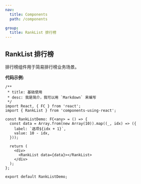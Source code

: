 ```yaml
---
nav:
  title: Components
  path: /components

group:
  title: RankList 排行榜
---
```


## RankList 排行榜

排行榜组件用于简易排行榜业务场景。

**代码示例:**

```tsx
/**
 * title: 基础使用
 * desc: 我是简介，我可以用 `Markdown` 来编写
 */
import React, { FC } from 'react';
import { RankList } from 'components-using-react';

const RankListDemo: FC<any> = () => {
  const data = Array.from(new Array(10)).map((_, idx) => ({
    label: `选项${idx + 1}`,
    value: 10 - idx,
  }));

  return (
    <div>
      <RankList data={data}></RankList>
    </div>
  );
};

export default RankListDemo;
```

<API></API>
